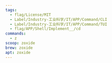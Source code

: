 ```yaml
---
tags:
  - flag/License/MIT
  - Label/Industry-工业科学/IT/APP/Command/CLI
  - Label/Industry-工业科学/IT/APP/Command/TUI
  - flag/APP/Shell/Implement__/cd
commands:
  - z
scoop: zoxide
brew: zoxide
apt: zoxide
---
```

